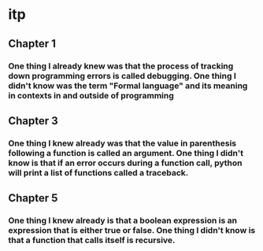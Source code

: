 # itp

## Chapter 1
### One thing I already knew was that the process of tracking down programming errors is called debugging. One thing I didn't know was the term "Formal language" and its meaning in contexts in and outside of programming
## Chapter 3
### One thing I knew already was that the value in parenthesis following a function is called an argument. One thing I didn't know is that if an error occurs during a function call, python will print a list of functions called a traceback.
## Chapter 5
### One thing I knew already is that a boolean expression is an expression that is either true or false. One thing I didn't know is that a function that calls itself is recursive.
